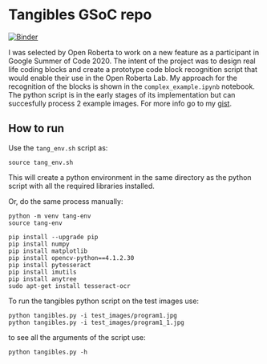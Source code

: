 # Tangibles GSoC repo

[![Binder](https://mybinder.org/badge_logo.svg)](https://mybinder.org/v2/gh/VasilisPoulos/tangibles-recognition/master)

I was selected by Open Roberta to work on a new feature as a participant in Google Summer of Code 2020. The intent of the project was to 
design real life coding blocks and create a prototype code block recognition script that would enable their use in the Open 
Roberta Lab.
My approach for the recognition of the blocks is shown in the `complex_example.ipynb` notebook.
The python script is in the early stages of its implementation but can succesfully process 2 example images. 
For more info go to my [gist](https://gist.github.com/VasilisPoulos/5176e80d0f8f4948e0549a58497d3b54).

## How to run

Use the `tang_env.sh` script as:

```shell
source tang_env.sh
```

This will create a python environment in the same directory as the python script 
with all the required libraries installed.

Or, do the same process manually:

```shell
python -m venv tang-env
source tang-env

pip install --upgrade pip
pip install numpy
pip install matplotlib
pip install opencv-python==4.1.2.30
pip install pytesseract
pip install imutils
pip install anytree
sudo apt-get install tesseract-ocr
```

To run the tangibles python script on the test images use:

```shell
python tangibles.py -i test_images/program1.jpg
python tangibles.py -i test_images/program1_1.jpg
```

to see all the arguments of the script use:

```shell
python tangibles.py -h
```
